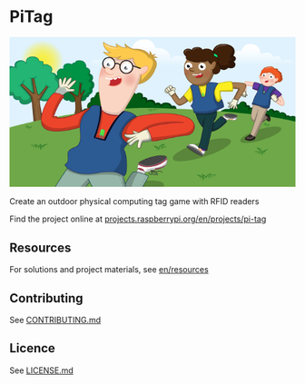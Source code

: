 # PiTag

![PiTag](/en/images/banner.png)

Create an outdoor physical computing tag game with RFID readers

Find the project online at [projects.raspberrypi.org/en/projects/pi-tag](https://projects.raspberrypi.org/en/projects/pi-tag)

## Resources
For solutions and project materials, see [en/resources](https://github.com/raspberrypilearning/pi-tag/tree/master/en/resources)

## Contributing
See [CONTRIBUTING.md](CONTRIBUTING.md)

## Licence
 See [LICENSE.md](LICENSE.md)
